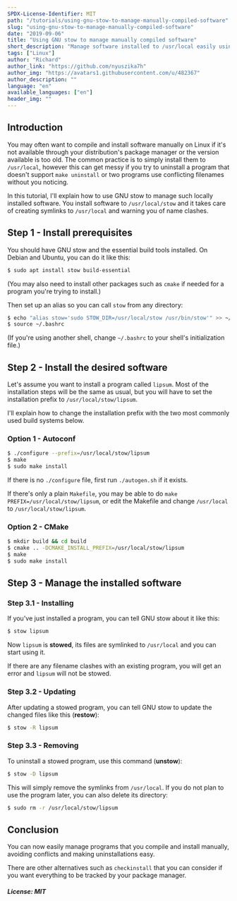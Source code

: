 ```yaml
---
SPDX-License-Identifier: MIT
path: "/tutorials/using-gnu-stow-to-manage-manually-compiled-software"
slug: "using-gnu-stow-to-manage-manually-compiled-software"
date: "2019-09-06"
title: "Using GNU stow to manage manually compiled software"
short_description: "Manage software installed to /usr/local easily using GNU stow"
tags: ["Linux"]
author: "Richard"
author_link: "https://github.com/nyuszika7h"
author_img: "https://avatars1.githubusercontent.com/u/482367"
author_description: ""
language: "en"
available_languages: ["en"]
header_img: ""
---
```


## Introduction

You may often want to compile and install software manually on Linux if it's not available through your distribution's package manager or the version available is too old. The common practice is to simply install them to `/usr/local`, however this can get messy if you try to uninstall a program that doesn't support `make uninstall` or two programs use conflicting filenames without you noticing.

In this tutorial, I'll explain how to use GNU stow to manage such locally installed software. You install software to `/usr/local/stow` and it takes care of creating symlinks to `/usr/local` and warning you of name clashes.

## Step 1 - Install prerequisites

You should have GNU stow and the essential build tools installed. On Debian and Ubuntu, you can do it like this:

```sh
$ sudo apt install stow build-essential
```

(You may also need to install other packages such as `cmake` if needed for a program you're trying to install.)

Then set up an alias so you can call `stow` from any directory:

```sh
$ echo "alias stow='sudo STOW_DIR=/usr/local/stow /usr/bin/stow'" >> ~/.bashrc
$ source ~/.bashrc
```

(If you're using another shell, change `~/.bashrc` to your shell's initialization file.)

## Step 2 - Install the desired software

Let's assume you want to install a program called `lipsum`. Most of the installation steps will be the same as usual, but you will have to set the installation prefix to `/usr/local/stow/lipsum`.

I'll explain how to change the installation prefix with the two most commonly used build systems below.

### Option 1 - Autoconf

```sh
$ ./configure --prefix=/usr/local/stow/lipsum
$ make
$ sudo make install
```

If there is no `./configure` file, first run `./autogen.sh` if it exists.

If there's only a plain `Makefile`, you may be able to do `make PREFIX=/usr/local/stow/lipsum`, or edit the Makefile and change `/usr/local` to `/usr/local/stow/lipsum`.

### Option 2 - CMake

```sh
$ mkdir build && cd build
$ cmake .. -DCMAKE_INSTALL_PREFIX=/usr/local/stow/lipsum
$ make
$ sudo make install
```

## Step 3 - Manage the installed software

### Step 3.1 - Installing

If you've just installed a program, you can tell GNU stow about it like this:

```sh
$ stow lipsum
```

Now `lipsum` is **stowed**, its files are symlinked to `/usr/local` and you can start using it.

If there are any filename clashes with an existing program, you will get an error and `lipsum` will not be stowed.

### Step 3.2 - Updating

After updating a stowed program, you can tell GNU stow to update the changed files like this (**restow**):

```sh
$ stow -R lipsum
```

### Step 3.3 - Removing

To uninstall a stowed program, use this command (**unstow**):

```sh
$ stow -D lipsum
```

This will simply remove the symlinks from `/usr/local`. If you do not plan to use the program later, you can also delete its directory:

```sh
$ sudo rm -r /usr/local/stow/lipsum
```

## Conclusion

You can now easily manage programs that you compile and install manually, avoiding conflicts and making uninstallations easy.

There are other alternatives such as `checkinstall` that you can consider if you want everything to be tracked by your package manager.

##### License: MIT

<!--

Contributor's Certificate of Origin

By making a contribution to this project, I certify that:

(a) The contribution was created in whole or in part by me and I have
    the right to submit it under the license indicated in the file; or

(b) The contribution is based upon previous work that, to the best of my
    knowledge, is covered under an appropriate license and I have the
    right under that license to submit that work with modifications,
    whether created in whole or in part by me, under the same license
    (unless I am permitted to submit under a different license), as
    indicated in the file; or

(c) The contribution was provided directly to me by some other person
    who certified (a), (b) or (c) and I have not modified it.

(d) I understand and agree that this project and the contribution are
    public and that a record of the contribution (including all personal
    information I submit with it, including my sign-off) is maintained
    indefinitely and may be redistributed consistent with this project
    or the license(s) involved.

Signed-off-by: Richard <nyuszika7h@gmail.com>

-->
